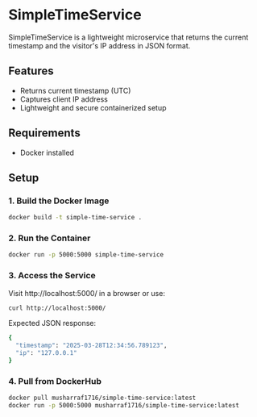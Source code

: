 # SimpleTimeService

SimpleTimeService is a lightweight microservice that returns the current timestamp and the visitor's IP address in JSON format.

## Features
- Returns current timestamp (UTC)
- Captures client IP address
- Lightweight and secure containerized setup

## Requirements
- Docker installed

## Setup

### 1. Build the Docker Image
```sh
docker build -t simple-time-service .
```
### 2. Run the Container
```sh
docker run -p 5000:5000 simple-time-service
```
### 3. Access the Service
Visit http://localhost:5000/ in a browser or use:
```sh
curl http://localhost:5000/
```
Expected JSON response:
```sh
{
  "timestamp": "2025-03-28T12:34:56.789123",
  "ip": "127.0.0.1"
}
```
### 4. Pull from DockerHub
```sh
docker pull musharraf1716/simple-time-service:latest
docker run -p 5000:5000 musharraf1716/simple-time-service:latest
```


